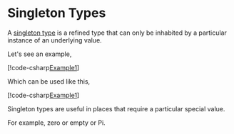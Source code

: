 # Singleton Types

A
[singleton type](https://stackoverflow.com/questions/33052086/what-is-a-singleton-type-exactly)
is a refined type that can only be inhabited by a particular instance of an
underlying value.

Let's see an example,

[!code-csharp[Example1](../../Tuxedo.SourceGenerator.Tests/SingletonTypeExample.cs#SingletonTypeExample)]

Which can be used like this,

[!code-csharp[Example1](../../Tuxedo.SourceGenerator.Tests/SingletonTypeExample.cs#SingletonTypeUsage)]

Singleton types are useful in places that require a particular special value.

For example, zero or empty or Pi.
